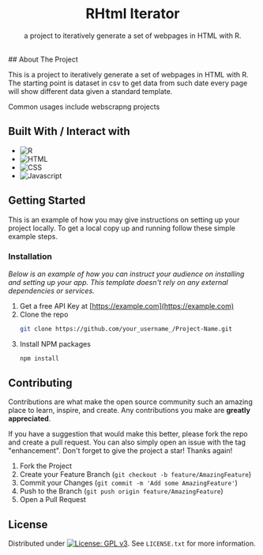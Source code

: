 
<div align="center">
  <h1 align="center">RHtml Iterator</h1>

  <p align="center">
    a project to iteratively generate a set of webpages in HTML with R.
  </p>
</div>

<br>
## About The Project

This is a project to iteratively generate a set of webpages in HTML with R. The starting point is dataset in csv to get data from such date every page will show different data given a standard template.


Common usages include webscrapng projects


## Built With / Interact with
* ![R](https://img.shields.io/badge/R-789CAB?style=for-the-badge&logo=r&logoColor=white)
* ![HTML](https://img.shields.io/badge/HTML5-E34F26?style=for-the-badge&logo=html5&logoColor=white)
* ![CSS](https://img.shields.io/badge/CSS3-1572B6?style=for-the-badge&logo=css3&logoColor=white)
* ![Javascript](https://img.shields.io/badge/JavaScript-323330?style=for-the-badge&logo=javascript&logoColor=F7DF1E)



<!-- GETTING STARTED -->
## Getting Started

This is an example of how you may give instructions on setting up your project locally.
To get a local copy up and running follow these simple example steps.


### Installation

_Below is an example of how you can instruct your audience on installing and setting up your app. This template doesn't rely on any external dependencies or services._

1. Get a free API Key at [https://example.com](https://example.com)
2. Clone the repo
   ```sh
   git clone https://github.com/your_username_/Project-Name.git
   ```
3. Install NPM packages
   ```sh
   npm install
   ```



<!-- CONTRIBUTING -->
## Contributing

Contributions are what make the open source community such an amazing place to learn, inspire, and create. Any contributions you make are **greatly appreciated**.

If you have a suggestion that would make this better, please fork the repo and create a pull request. You can also simply open an issue with the tag "enhancement".
Don't forget to give the project a star! Thanks again!

1. Fork the Project
2. Create your Feature Branch (`git checkout -b feature/AmazingFeature`)
3. Commit your Changes (`git commit -m 'Add some AmazingFeature'`)
4. Push to the Branch (`git push origin feature/AmazingFeature`)
5. Open a Pull Request



<!-- LICENSE -->
## License

Distributed under [![License: GPL v3](https://img.shields.io/badge/License-GPLv3-blue.svg)](https://www.gnu.org/licenses/gpl-3.0). See `LICENSE.txt` for more information.

